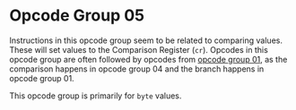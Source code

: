 # Opcode Group 05

Instructions in this opcode group seem to be related to comparing values. These will set values to the Comparison Register (`cr`). Opcodes in this opcode group are often followed by opcodes from [opcode group 01](01.md), as the comparison happens in opcode group 04 and the branch happens in opcode group 01.

This opcode group is primarily for `byte` values.
